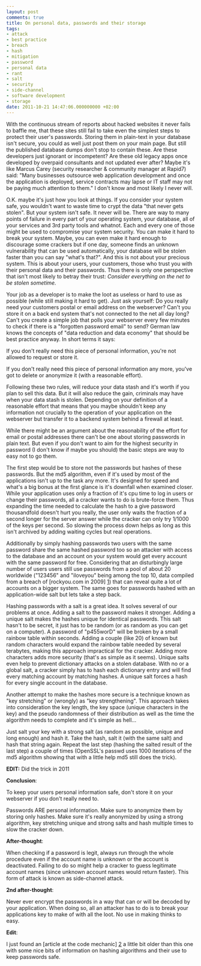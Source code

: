 ```yaml
---
layout: post
comments: true
title: On personal data, passwords and their storage
tags:
- attack
- best practice
- breach
- hash
- mitigation
- password
- personal data
- rant
- salt
- security
- side-channel
- software development
- storage
date: 2011-10-21 14:47:06.000000000 +02:00
---
```

With the continuous stream of reports about hacked websites it never fails to baffle me, that these sites still fail to take even the simplest steps to protect their user's passwords. Storing them in plain-text in your database isn't secure, you could as well just post them on your main page. But still the published database dumps don't stop to contain these. Are these developers just ignorant or incompetent? Are these old legacy apps once developed by overpaid consultants and not updated ever after? Maybe it's like Marcus Carey (security researcher & community manager at Rapid7) said: "Many businesses outsource web application development and once the application is deployed, service contracts may lapse or IT staff may not be paying much attention to them." I don't know and most likely I never will.

O.K. maybe it's just how you look at things. If you consider your system safe, you wouldn't want to waste time to crypt the data "that never gets stolen". But your system isn't safe. It never will be. There are way to many points of failure in every part of your operating system, your database, all of your services and 3rd party tools and whatnot. Each and every one of those might be used to compromise your system security. You can make it hard to break your system. Maybe, you can even make it hard enough to discourage some crackers but if one day, someone finds an unknown vulnerability that can be used automatically, your database will be stolen faster than you can say "what's that?". And this is not about your precious system. This is about your users, your customers, those who trust you with their personal data and their passwords. Thus there is only one perspective that isn't most likely to betray their trust: *Consider everything on the net to be stolen sometime.*
 
Your job as a developer is to make the loot as useless or hard to use as possible (while still making it hard to get). Just ask yourself: Do you really need your customers postal or email address on the webserver? Can't you store it on a back end system that's not connected to the net all day long? Can't you create a simple job that polls your webserver every few minutes to check if there is a "forgotten password email" to  send? German law knows the concepts of "data reduction and data economy" that should be best practice anyway. In short terms it says:
 
If you don't really need this piece of personal information, you're not allowed to request or store it.

If you don't really need this piece of personal information any more, you've got to delete or anonymize it (with a reasonable effort).
 
Following these two rules, will reduce your data stash and it's worth if you plan to sell this data. But it will also reduce the gain, criminals may have when your data stash is stolen. Depending on your definition of a reasonable effort that means that you maybe shouldn't keep any information not crucially to the operation of your application on the webserver but transfer it to a backend system behind a firewall at least.

While there might be an argument about the reasonability of the effort for email or postal addresses there can't be one about storing passwords in plain text. But even if you don't want to aim for the highest security in password (I don't know if maybe you should) the basic steps are way to easy not to go them.
 
The first step would be to store not the passwords but hashes of these passwords. But the md5 algorithm, even if it's used by most of the applications isn't up to the task any more. It's designed for speed and what's a big bonus at the first glance is it's downfall when examined closer. While your application uses only a fraction of it's cpu time to log in users or change their passwords, all a cracker wants to do is brute-force them. Thus expanding the time needed to calculate the hash to a give password thousandfold doesn't hurt you really, the user only 
waits the fraction of a second longer for the server answer while the cracker can only try 1/1000 of the keys per second. So slowing the process down helps as long as this isn't archived by adding waiting cycles but real operations.
 
Additionally by simply hashing passwords two users with the same password share the same hashed password too so an attacker with access to the database and an account on your system would get every account with the same password for free. Considering that an disturbingly large number of users users still use passwords from a pool of about 20 worldwide ("123456" and "iloveyou" being among the top 10, data compiled from a breach of [rockyou.com in 2009] [1]) that can reveal quite a lot of accounts on a bigger system. The same goes for passwords hashed with an application-wide salt but lets take a step back.

Hashing passwords with a salt is a great idea. It solves several of our problems at once. Adding a salt to the password makes it stronger. Adding a unique salt makes the hashes unique for identical passwords. This salt hasn't to be secret, it just has to be random (or as random as you can get on a computer). A password of "p455worD" will be broken by a small rainbow table within seconds. Adding a couple (like 20) of known but random characters would expand the rainbow table needed by several terabytes, making this approach impractical for the cracker. Adding 
more characters adds more security (that's as simple as it seems). Unique salts even help to prevent dictionary attacks on a stolen database. With no or a global salt, a cracker simply has to hash each  dictionary entry and will find every matching account by matching hashes. A unique salt forces a hash for every single account in the database.

Another attempt to make the hashes more secure is a technique known as "key stretching" or (wrongly) as "key strengthening". This approach takes into consideration the key length, the key space (unique characters in the key) and the pseudo randomness of their distribution as well as the time the algorithm needs to complete and it's simple as hell...

Just salt your key with a strong salt (as random as possible, unique and long enough) and hash it. Take the hash, salt it (with the same salt) and hash that string again. Repeat the last step (hashing the  salted result of the last step) a couple of times (OpenSSL's passwd uses 1000 iterations of the md5 algorithm showing that with a little help md5 still does the trick).

**EDIT:** Did the trick in 2011

**Conclusion**:

To keep your users personal information safe, don't store it on your webserver if you don't really need to.

Passwords ARE personal information. Make sure to anonymize them by storing only hashes. Make sure it's really anonymized by using a strong algorithm, key stretching unique and strong salts and hash multiple times to slow the cracker down.

**After-thought**:

When checking if a password is legit, always run through the whole procedure even if the account name is unknown or the account is deactivated. Failing to do so might help a cracker to guess legitimate account names (since unknown account names would return faster). This form of attack is known as side-channel attack.
 
**2nd after-thought**:

Never ever encrypt the passwords in a way that can or will be decoded by your application. When doing so, all an attacker has to do is to break your applications key to make of with all the loot. No use in making thinks to easy.

**Edit**:

I just found an [article at the code mechanic] [2] a little bit older than this one with some nice bits of information on hashing algorithms and their use to keep passwords safe.
                    
[1]: "http://www.imperva.com/docs/WP_Consumer_Password_Worst_Practices.pdf"
[2]: "http://thecodemechanic.wordpress.com/2011/06/06/introduction-to-strong-cryptography-p0/"